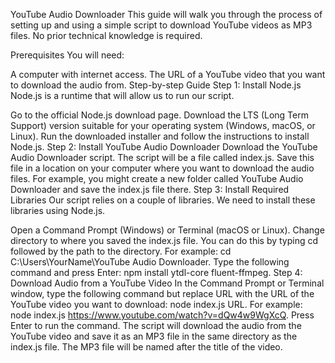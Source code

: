 YouTube Audio Downloader
This guide will walk you through the process of setting up and using a simple script to download YouTube videos as MP3 files. No prior technical knowledge is required.

Prerequisites
You will need:

A computer with internet access.
The URL of a YouTube video that you want to download the audio from.
Step-by-step Guide
Step 1: Install Node.js
Node.js is a runtime that will allow us to run our script.

Go to the official Node.js download page.
Download the LTS (Long Term Support) version suitable for your operating system (Windows, macOS, or Linux).
Run the downloaded installer and follow the instructions to install Node.js.
Step 2: Install YouTube Audio Downloader
Download the YouTube Audio Downloader script. The script will be a file called index.js.
Save this file in a location on your computer where you want to download the audio files. For example, you might create a new folder called YouTube Audio Downloader and save the index.js file there.
Step 3: Install Required Libraries
Our script relies on a couple of libraries. We need to install these libraries using Node.js.

Open a Command Prompt (Windows) or Terminal (macOS or Linux).
Change directory to where you saved the index.js file. You can do this by typing cd followed by the path to the directory. For example: cd C:\Users\YourName\YouTube Audio Downloader.
Type the following command and press Enter: npm install ytdl-core fluent-ffmpeg.
Step 4: Download Audio from a YouTube Video
In the Command Prompt or Terminal window, type the following command but replace URL with the URL of the YouTube video you want to download: node index.js URL. For example: node index.js https://www.youtube.com/watch?v=dQw4w9WgXcQ.
Press Enter to run the command.
The script will download the audio from the YouTube video and save it as an MP3 file in the same directory as the index.js file. The MP3 file will be named after the title of the video.